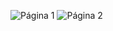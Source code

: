 ![Página 1](https://github.com/Thamine-S/DIO-Bootcamp-Python-Data-Analytics/assets/171283820/c53e30ac-89d7-45b0-ae0f-1c4c189db8e9)
![Página 2](https://github.com/Thamine-S/DIO-Bootcamp-Python-Data-Analytics/assets/171283820/f5fdbd1d-b461-4907-9223-c76b1965b417)

